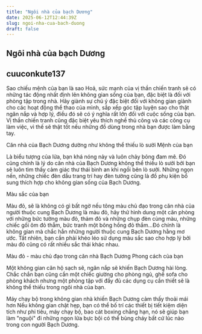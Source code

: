 ```yaml
---
title: "Ngôi nhà của bạch Dương"
date: 2025-06-12T12:44:39Z
slug: ngoi-nha-cua-bach-duong
draft: false
---
```


## Ngôi nhà của bạch Dương

## cuuconkute137

Sao chiếu mệnh của bạn là sao Hoả, sức mạnh của vị thần chiến tranh sẽ có những tác động nhất định lên không gian sống của bạn, đặc biệt là đối với phòng tập trong nhà. Hãy giành sự chú ý đặc biệt đối với không gian giành cho các hoạt động thể thao của mình, sắp xếp góc tập luyện sao cho thật ngăn nắp và hợp lý, điều đó sẽ có ý nghĩa rất lớn đối với cuộc sống của bạn. Vị thần chiến tranh cũng đặc biệt yêu thích nghề thủ công và các công cụ làm việc, vì thế sẽ thật tốt nếu những đồ dùng trong nhà bạn được làm bằng tay.

​Căn nhà của Bạch Dương dường như không thể thiếu lò sưởi​
Mệnh của bạn

Là biểu tượng của lửa, bạn khá nóng nảy và luôn chảy bỏng đam mê. Đó cũng chính là lý do căn nhà của Bạch Dương không thể thiếu lò sưởi bởi bạn sẽ luôn tìm thấy cảm giác thư thái bình an khi ngồi bên lò sưởi. Những ngọn nến, những chiếc đèn dầu trang trí hay đèn tường cũng là đồ phụ kiện bổ sung thích hợp cho không gian sống của Bạch Dương.

Màu sắc của bạn

Màu đỏ, sẽ là không có gì bất ngờ nếu tông màu chủ đạo trong căn nhà của người thuộc cung Bạch Dương là màu đỏ, hãy thử hình dung một căn phòng với những bức tường màu đỏ, thảm đỏ và những chụp đèn cùng màu, những chiếc gối ôm đỏ thẫm, bức tranh một bông hồng đỏ thắm...Đó chính là không gian mà chắc hẳn những người thuộc cung Bạch Dương hằng mơ ước. Tất nhiên, bạn cần phải khéo léo sử dụng màu sắc sao cho hợp lý bởi màu đỏ cũng có rất nhiều sắc thái khác nhau.

​Màu đỏ - màu chủ đạo trong căn nhà Bạch Dương​
Phong cách của bạn

Một không gian căn hộ sạch sẽ, ngăn nắp sẽ khiến Bạch Dương hài lòng. Chắc chắn bạn cũng cần một chiếc giường cho phòng ngủ, ghế sofa cho phòng khách nhưng một phòng tập với đầy đủ các dụng cụ cần thiết sẽ là không thể thiếu trong ngôi nhà của bạn.

​Máy chạy bộ trong không gian nhà khiến Bạch Dương cảm thấy thoải mái hơn​
Nếu không gian chật hẹp, bạn có thể bố trí các thiết bị tiết kiệm diện tích như phi tiêu, máy chạy bộ, bao cát boxing chẳng hạn, nó sẽ giúp bạn làm "nguội" đi những ngọn lửa bực bội có thể bùng cháy bất cứ lúc nào trong con người Bạch Dương.
